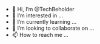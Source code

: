 - 👋 Hi, I’m @TechBeholder
- 👀 I’m interested in ...
- 🌱 I’m currently learning ...
- 💞️ I’m looking to collaborate on ...
- 📫 How to reach me ...

<!---
TechBeholder/TechBeholder is a ✨ special ✨ repository because its `README.md` (this file) appears on your GitHub profile.
You can click the Preview link to take a look at your changes.
--->
